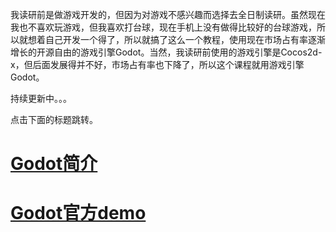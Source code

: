 我读研前是做游戏开发的，但因为对游戏不感兴趣而选择去全日制读研。虽然现在我也不喜欢玩游戏，但我喜欢打台球，现在手机上没有做得比较好的台球游戏，所以就想着自己开发一个得了，所以就搞了这么一个教程，使用现在市场占有率逐渐增长的开源自由的游戏引擎Godot。当然，我读研前使用的游戏引擎是Cocos2d-x，但后面发展得并不好，市场占有率也下降了，所以这个课程就用游戏引擎Godot。

持续更新中。。。

点击下面的标题跳转。

# [Godot简介](https://chenxiaosong.com/courses/godot/godot-introduction.html)

# [Godot官方demo](https://chenxiaosong.com/courses/godot/godot-demo.html)

